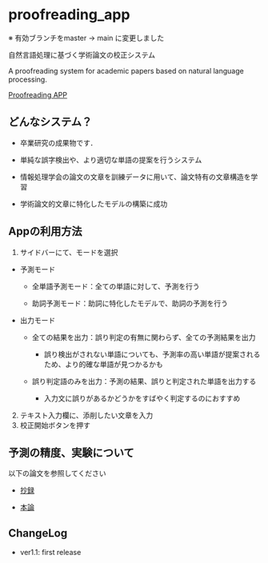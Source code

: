 # proofreading_app

※ 有効ブランチをmaster -> main に変更しました


自然言語処理に基づく学術論文の校正システム

A proofreading system for academic papers based on natural language processing.

[Proofreading APP](https://yamataro-46-proofreading-app-proofreading-app-83bxdf.streamlit.app/)


## どんなシステム？

- 卒業研究の成果物です．
- 単純な誤字検出や、より適切な単語の提案を行うシステム

- 情報処理学会の論文の文章を訓練データに用いて、論文特有の文章構造を学習
- 学術論文的文章に特化したモデルの構築に成功


## Appの利用方法

1. サイドバーにて、モードを選択

  - 予測モード
    - 全単語予測モード：全ての単語に対して、予測を行う
  
    - 助詞予測モード：助詞に特化したモデルで、助詞の予測を行う
  
  - 出力モード
    - 全ての結果を出力：誤り判定の有無に関わらず、全ての予測結果を出力
      - 誤り検出がされない単語についても、予測率の高い単語が提案されるため、より的確な単語が見つかるかも
  
    - 誤り判定語のみを出力：予測の結果、誤りと判定された単語を出力する
      - 入力文に誤りがあるかどうかをすばやく判定するのにおすすめ


2. テキスト入力欄に、添削したい文章を入力
3. 校正開始ボタンを押す


## 予測の精度、実験について

以下の論文を参照してください

- [抄録](https://drive.google.com/file/d/17tO7KbtiEa6mnB5xPfBaDeaW8X3qoTvG/view?usp=share_link)

- [本論](https://drive.google.com/file/d/1qZehMoyQJw8xENif3TLi9EzqkHETkaus/view?usp=sharing)



## ChangeLog

- ver1.1: first release
